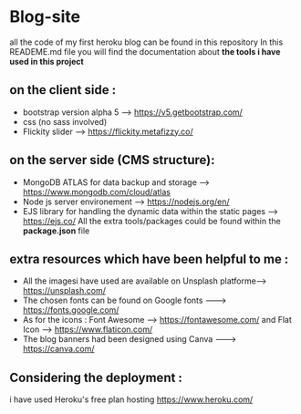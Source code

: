 # Blog-site
all the code of my first heroku blog can be found in this repository
In this READEME.md file you will find the documentation about **the tools i have used in this project**  
## on the client side :
- bootstrap version alpha 5 --> https://v5.getbootstrap.com/
- css (no sass involved)
- Flickity slider --> https://flickity.metafizzy.co/

## on the server side (CMS structure):
- MongoDB ATLAS for data backup and storage --> https://www.mongodb.com/cloud/atlas
- Node js server environement -->  https://nodejs.org/en/
- EJS library for handling the dynamic data within the static pages --> https://ejs.co/
All the extra tools/packages could be found within the **package.json** file

## extra resources which have been helpful to me :
- All the imagesi have used are available on Unsplash platforme--> https://unsplash.com/
- The chosen fonts can be found on Google fonts --->  https://fonts.google.com/
- As for the icons : Font Awesome --> https://fontawesome.com/ and Flat Icon --> https://www.flaticon.com/
- The blog banners had been designed using Canva ---> https://canva.com/

## Considering the deployment :
i have used Heroku's free plan hosting  https://www.heroku.com/
